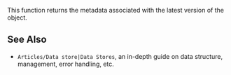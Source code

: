 This function returns the metadata associated with the latest version of the object.

See Also
--------

*   `Articles/Data store|Data Stores`, an in-depth guide on data structure, management, error handling, etc.